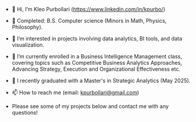 - 👋 Hi, I’m Kleo Purbollari (https://www.linkedin.com/in/kpurbo/)

- 🏫 Completed: B.S. Computer science (Minors in Math, Physics, Philosophy).

- 👀 I’m interested in projects involving data analytics, BI tools, and data visualization.

- 🌱 I’m currently enrolled in a Business Intelligence Management class, covering topics such as Competitive Business Analytics Approaches, Advancing Strategy, Execution and Organizational Effectiveness etc.

- 💞️ I recently graduated with a Master's in Strategic Analytics (May 2025).

- 📫 How to reach me (email: kpurbollari@gmail.com)

- Please see some of my projects below and contact me with any questions!

<!---
k-purbo/k-purbo is a ✨ special ✨ repository because its `README.md` (this file) appears on your GitHub profile.
You can click the Preview link to take a look at your changes.
--->
